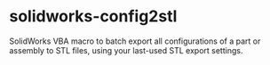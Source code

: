 # solidworks-config2stl
SolidWorks VBA macro to batch export all configurations of a part or assembly to STL files, using your last-used STL export settings.
